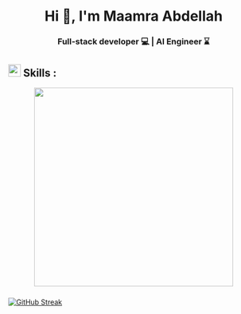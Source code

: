<h1 align="center">Hi 👋, I'm Maamra Abdellah</h1>

###

<h3 align="center">Full-stack developer 💻 | AI Engineer ⌛</h3>

###

## <img src="https://media4.giphy.com/media/v1.Y2lkPTc5MGI3NjExZmNhdjB3YzN3OWZ6bWlrZWFzbDUwcm1paTM1ZDZtOW44Zjg0ejhrcCZlcD12MV9pbnRlcm5hbF9naWZfYnlfaWQmY3Q9cw/juua9i2c2fA0AIp2iq/giphy.gif" width ="25"><b> Skills :</b>
<div align="center">
  <img height="400" width="400" src="https://i.imgur.com/rQqJrqK.jpeg"  />
</div>

###

[![GitHub Streak](https://github-readme-streak-stats.herokuapp.com?user=abdellah0l&theme=dark&border_radius=9&date_format=M%20j%5B%2C%20Y%5D&mode=weekly)](https://git.io/streak-stats)

